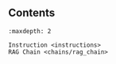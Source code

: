 ## Contents

```{toctree}
:maxdepth: 2

Instruction <instructions>
RAG Chain <chains/rag_chain>

```